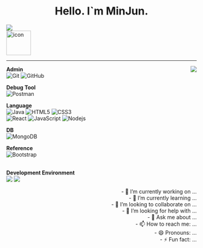 <h1 align="center">Hello. I`m MinJun.</h1>
<img src="https://capsule-render.vercel.app/api?type=waving&color=BDBDC8&height=150&section=header&text=Welcome!" />  
<div style="display: flex; align-items: flex-start;"><img src="https://techstack-generator.vercel.app/github-icon.svg" alt="icon" width="65" height="65" /></div>  
<hr>

<img src="https://github-readme-stats.vercel.app/api/top-langs/?username=kang-minjune&layout=compact&count_private=true&theme=gruvbox" align="right"/>
  
<b>Admin</b><br>
![Git](https://img.shields.io/badge/-Git-black?style=flat-square&logo=git)
![GitHub](https://img.shields.io/badge/-GitHub-181717?style=flat-square&logo=github)<br>

<b>Debug Tool</b><br>
![Postman](https://img.shields.io/badge/Postman-black?style=flat-square&logo=postman)

<b>Language</b><br>
![Java](https://img.shields.io/badge/-java-E34A86?style=flat-square&logo=java)
![HTML5](https://img.shields.io/badge/-HTML5-E34F26?style=flat-square&logo=html5&logoColor=white)
![CSS3](https://img.shields.io/badge/-CSS3-1572B6?style=flat-square&logo=css3)<br>
![React](https://img.shields.io/badge/-React-black?style=flat-square&logo=react)
![JavaScript](https://img.shields.io/badge/-JavaScript-black?style=flat-square&logo=javascript)
![Nodejs](https://img.shields.io/badge/-Nodejs-black?style=flat-square&logo=Node.js)<br>

<b>DB</b><br>
![MongoDB](https://img.shields.io/badge/-MongoDB-black?style=flat-square&logo=mongodb)

<b>Reference</b><br>
![Bootstrap](https://img.shields.io/badge/-Bootstrap-563D7C?style=flat-square&logo=bootstrap)


<br>
<b>Development Environment</b><br>
<img src="https://img.shields.io/badge/VS Code-555555?style=flat-square&logo=visual-studio-code&logoColor=007ACC">
<img src="https://img.shields.io/badge/Terminal-555555.svg?&style=flat-square&logo=powershell&logoColor=white">

<p align="right" text-align="left">
  - 🔭 I’m currently working on ...<br>
  - 🌱 I’m currently learning ...<br>
  - 👯 I’m looking to collaborate on ...<br>
  - 🤔 I’m looking for help with ...<br>
  - 💬 Ask me about ...<br>
  - 📫 How to reach me: ...<br>
  - 😄 Pronouns: ...<br>
  - ⚡ Fun fact: ...<br>
</p>




<!--
**kang-minjune/kang-minjune** is a ✨ _special_ ✨ repository because its `README.md` (this file) appears on your GitHub profile.

Here are some ideas to get you started:

- 🔭 I’m currently working on ...
- 🌱 I’m currently learning ...
- 👯 I’m looking to collaborate on ...
- 🤔 I’m looking for help with ...
- 💬 Ask me about ...
- 📫 How to reach me: ...
- 😄 Pronouns: ...
- ⚡ Fun fact: ...
-->
